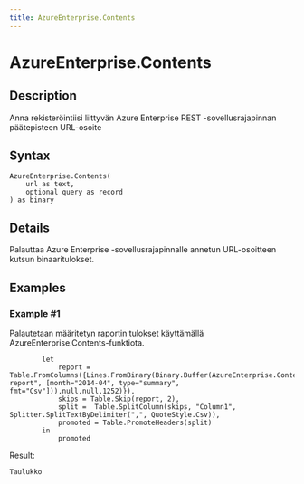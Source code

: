 ```yaml
---
title: AzureEnterprise.Contents
---
```


# AzureEnterprise.Contents


## Description

Anna rekisteröintiisi liittyvän Azure Enterprise REST -sovellusrajapinnan päätepisteen URL-osoite


## Syntax

```powerquery
AzureEnterprise.Contents(
    url as text,
    optional query as record
) as binary
```


## Details

Palauttaa Azure Enterprise -sovellusrajapinnalle annetun URL-osoitteen kutsun binaaritulokset.


## Examples

### Example #1 
Palautetaan määritetyn raportin tulokset käyttämällä AzureEnterprise.Contents-funktiota.
```powerquery
        let
            report = Table.FromColumns({Lines.FromBinary(Binary.Buffer(AzureEnterprise.Contents("https://ea.azure.com/rest/12345/usage-report", [month="2014-04", type="summary", fmt="Csv"])),null,null,1252)}),
            skips = Table.Skip(report, 2),
            split =  Table.SplitColumn(skips, "Column1", Splitter.SplitTextByDelimiter(",", QuoteStyle.Csv)),
            promoted = Table.PromoteHeaders(split)
        in
            promoted
```

Result: 
```powerquery
Taulukko
```



